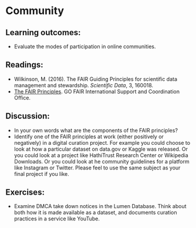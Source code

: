 # Community

## Learning outcomes:

* Evaluate the modes of participation in online communities.

## Readings:

* Wilkinson, M. (2016). The FAIR Guiding Principles for scientific data management and
  stewardship. *Scientific Data*, 3, 160018.
* [The FAIR Principles](https://www.go-fair.org/fair-principles/). GO FAIR International Support and Coordination Office. 

## Discussion:

* In your own words what are the components of the FAIR principles?
* Identify one of the FAIR principles at work (either positively or negatively) in a digital curation project. For example you could choose to look at how a particular dataset on data.gov or Kaggle was released. Or you could look at a project like HathiTrust Research Center or Wikipedia Downloads. Or you could look at he community guidelines for a platform like Instagram or Twitter. Please feel to use the same subject as your final project if you like.

## Exercises:

* Examine DMCA take down notices in the Lumen Database. Think about both how it is made available as a dataset, and documents curation practices in a service like YouTube.


